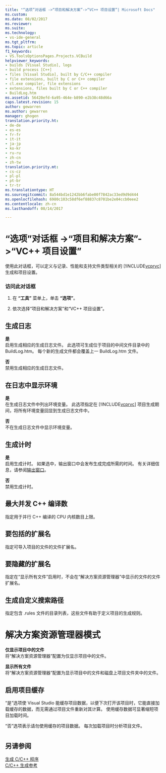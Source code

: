 ```yaml
---
title: "“选项”对话框 ->“项目和解决方案”->“VC++ 项目设置”| Microsoft Docs"
ms.custom: 
ms.date: 08/02/2017
ms.reviewer: 
ms.suite: 
ms.technology:
- vs-ide-general
ms.tgt_pltfrm: 
ms.topic: article
f1_keywords:
- VS.ToolsOptionsPages.Projects.VCBuild
helpviewer_keywords:
- builds [Visual Studio], logs
- build process [C++]
- files [Visual Studio], built by C/C++ compiler
- file extensions, built by C or C++ compiler
- cl.exe compiler, file extensions
- extensions, files built by C or C++ compiler
- BuildLog.htm
ms.assetid: 56420efd-6a95-464e-b890-e2b38c48d66a
caps.latest.revision: 15
author: gewarren
ms.author: gewarren
manager: ghogen
translation.priority.ht:
- de-de
- es-es
- fr-fr
- it-it
- ja-jp
- ko-kr
- ru-ru
- zh-cn
- zh-tw
translation.priority.mt:
- cs-cz
- pl-pl
- pt-br
- tr-tr
ms.translationtype: HT
ms.sourcegitcommit: 8a544bd1e1242bb6fabe00f7842ac33ed9d9d444
ms.openlocfilehash: 6980c103c58df6ef88837c8701be2e04ccb0eee2
ms.contentlocale: zh-cn
ms.lasthandoff: 08/14/2017

---
```

# <a name="vc-project-settings-projects-and-solutions-options-dialog-box"></a>“选项”对话框 ->“项目和解决方案”->“VC++ 项目设置”
使用此对话框，可以定义与记录、性能和支持文件类型相关的 [!INCLUDE[vcprvc](../../code-quality/includes/vcprvc_md.md)] 生成和项目设置。  
  
### <a name="to-access-this-dialog-box"></a>访问此对话框  
  
1.  在 **“工具”** 菜单上，单击 **“选项”**。  
  
2.  依次选择“项目和解决方案”和“VC++ 项目设置”。  
  
 
## <a name="build-logging"></a>生成日志  
 **是**  
  启用生成相应的生成日志文件。 此选项可生成位于项目的中间文件目录中的 BuildLog.htm。 每个新的生成文件都会覆盖上一 BuildLog.htm 文件。  
  
 **否**  
  禁用生成相应的生成日志文件。  

## <a name="show-environment-in-log"></a>在日志中显示环境  
 **是**  
 在生成日志文件中列出环境变量。 此选项指定在 [!INCLUDE[vcprvc](../../code-quality/includes/vcprvc_md.md)] 项目生成期间，将所有环境变量回显到生成日志文件中。  
  
 **否**  
 不在生成日志文件中显示环境变量。  

## <a name="build-timing"></a>生成计时  
 **是**  
  启用生成计时。 如果选中，输出窗口中会发布生成完成所需的时间。 有关详细信息，请参阅[输出窗口](../../ide/reference/output-window.md)。  
  
 **否**  
 禁用生成计时。  
   
## <a name="maximum-concurrent-c-compilations"></a>最大并发 C++ 编译数  
  指定用于并行 C++ 编译的 CPU 内核数目上限。  
  
## <a name="extensions-to-include"></a>要包括的扩展名  
  指定可导入项目的文件的文件扩展名。  

## <a name="extensions-to-hide"></a>要隐藏的扩展名  
  指定在“显示所有文件”启用时，不会在“解决方案资源管理器”中显示的文件的文件扩展名。  

 ## <a name="build-customization-search-path"></a>生成自定义搜索路径  
  指定包含 .rules 文件的目录列表，这些文件有助于定义项目的生成规则。  

# <a name="solution-explorer-mode"></a>解决方案资源管理器模式  
 **仅显示项目中的文件**  
  将“解决方案资源管理器”配置为仅显示项目中的文件。  
  
 **显示所有文件**  
  将“解决方案资源管理器”配置为显示项目中的文件和磁盘上项目文件夹中的文件。  


## <a name="enable-project-caching"></a>启用项目缓存
“是”选项使 Visual Studio 能缓存项目数据，以便下次打开该项目时，它能直接加载缓存的数据，而无需通过项目文件重新对其计算。 使用缓存数据可显著缩短项目加载时间。   

“否”选项表示请勿使用缓存的项目数据。 每次加载项目时分析项目文件。


  

  
#
## <a name="see-also"></a>另请参阅  
 [生成 C/C++ 程序](/cpp/build/building-c-cpp-programs)   
 [C/C++ 生成参考](/cpp/build/reference/c-cpp-building-reference)

